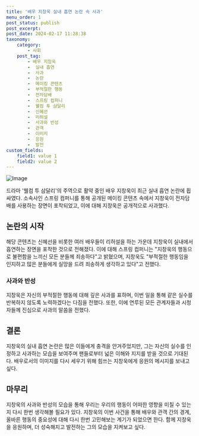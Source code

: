 ```yaml
---
title: '배우 지창욱 실내 흡연 논란 속 사과'
menu_order: 1
post_status: publish
post_excerpt: 
post_date: 2024-02-17 11:28:38
taxonomy:
    category:
        - 사회
    post_tag:
        - 배우 지창욱
        -  실내 흡연
        -  사과
        -  논란
        -  메이킹 콘텐츠
        -  부적절한 행동
        -  전자담배
        -  스프링 컴퍼니
        -  웰컴 투 삼달리
        -  신혜선
        -  리허설
        -  사과와 반성
        -  관객
        -  이미지
        -  응원
        -  발전
custom_fields:
    field1: value 1
    field2: value 2
---
```


![Image](https://imgnews.pstatic.net/image/015/2024/02/11/0004947198_001_20240211141401043.jpg?type=w647)

드라마 '웰컴 투 삼달리'의 주역으로 활약 중인 배우 지창욱이 최근 실내 흡연 논란에 휩싸였다. 소속사인 스프링 컴퍼니를 통해 공개된 메이킹 콘텐츠 속에서 지창욱이 전자담배를 사용하는 장면이 포착되었고, 이에 대해 지창욱은 공개적으로 사과했다. 
## 논란의 시작
해당 콘텐츠는 신혜선을 비롯한 여러 배우들이 리허설을 하는 가운데 지창욱이 실내에서 흡연하는 장면을 포착한 것으로 전해졌다. 이에 대해 스프링 컴퍼니는 "지창욱의 행동으로 불편함을 느끼신 모든 분들께 죄송하다"고 밝혔으며, 지창욱도 "부적절한 행동임을 인지하고 많은 분들에게 실망을 드려 죄송하게 생각하고 있다"고 전했다.
### 사과와 반성
지창욱은 자신의 부적절한 행동에 대해 깊은 사과를 표하며, 이번 일을 통해 같은 실수를 반복하지 않도록 노력하겠다는 다짐을 전했다. 또한, 이에 연루된 모든 관계자들과 시청자들께 진심으로 사과의 말씀을 전했다.
## 결론
지창욱의 실내 흡연 논란은 많은 이들에게 충격을 안겨주었지만, 그는 자신의 실수를 인정하고 사과하는 모습을 보여주며 팬들로부터 넓은 이해와 지지를 받을 것으로 기대된다. 배우로서의 이미지를 다시 세우기 위해 힘쓰는 지창욱에게 응원의 메시지를 보내고 싶다.
## 마무리
지창욱의 사과와 반성의 모습을 통해 우리는 우리의 행동이 어떠한 영향을 미칠 수 있는지 다시 한번 생각해볼 필요가 있다. 지창욱의 이번 사건을 통해 배우와 관객 간의 경계, 올바른 행동의 중요성에 대해 다시 한번 고민해보는 계기가 되었으면 한다. 함께 지창욱을 응원하며, 더 성숙해지고 발전하는 그의 모습을 지켜보고 싶다.
